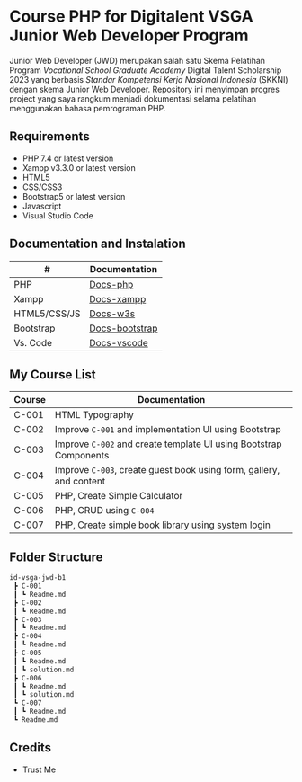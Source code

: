 # Course PHP for Digitalent VSGA Junior Web Developer Program
Junior Web Developer (JWD) merupakan salah satu Skema Pelatihan Program _Vocational School Graduate Academy_ Digital Talent Scholarship 2023 yang berbasis _Standar Kompetensi Kerja Nasional Indonesia_ (SKKNI) dengan skema Junior Web Developer. Repository ini menyimpan progres project yang saya rangkum menjadi dokumentasi selama pelatihan menggunakan bahasa pemrograman PHP.

## Requirements
- PHP 7.4 or latest version
- Xampp v3.3.0 or latest version
- HTML5
- CSS/CSS3
- Bootstrap5 or latest version
- Javascript
- Visual Studio Code

## Documentation and Instalation
| #  | Documentation |
| ------------- | ------------- |
| PHP  | [Docs-php](https://php.net/docs)  |
| Xampp  | [Docs-xampp](https://www.apachefriends.org/docs/)  |
| HTML5/CSS/JS  | [Docs-w3s](https://www.w3schools.com/)  |
| Bootstrap  | [Docs-bootstrap](https://getbootstrap.com/)  |
| Vs. Code  | [Docs-vscode](https://code.visualstudio.com/docs)  |

## My Course List
| Course  | Documentation |
| ------------- | ------------- |
| C-001 | HTML Typography |
| C-002 | Improve `C-001` and implementation UI using Bootstrap |
| C-003 | Improve `C-002` and create template UI using Bootstrap Components |
| C-004 | Improve `C-003`, create guest book using form, gallery, and content  |
| C-005 | PHP, Create Simple Calculator |
| C-006 | PHP, CRUD using `C-004` |
| C-007 | PHP, Create simple book library using system login |

## Folder Structure
```sh
id-vsga-jwd-b1
 ┣ C-001
 ┃ ┗ Readme.md
 ┣ C-002
 ┃ ┗ Readme.md
 ┣ C-003
 ┃ ┗ Readme.md
 ┣ C-004
 ┃ ┗ Readme.md
 ┣ C-005
 ┃ ┗ Readme.md
 ┃ ┗ solution.md
 ┣ C-006
 ┃ ┗ Readme.md
 ┃ ┗ solution.md
 ┗ C-007
 ┃ ┗ Readme.md
 ┗ Readme.md
```

## Credits
- Trust Me
